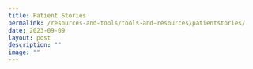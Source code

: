 ```yaml
---
title: Patient Stories
permalink: /resources-and-tools/tools-and-resources/patientstories/
date: 2023-09-09
layout: post
description: ""
image: ""
---
```

